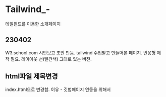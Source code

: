 # Tailwind_-
테일윈드를 이용한 소개페이지

## 230402
W3.school.com 시안보고 초안 만듬. tailwind 수업받고 만들어본 페이지.
반응형 제작 필요. 레이아웃 선(빨간색) 그대로 있는 버전.

## html파일 제목변경
index.html으로 변경함. 이유 - 깃헙페이지 연동을 위해서
